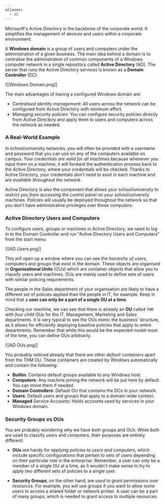 ```yaml
---
aliases:
  - AD
---
```


Microsoft's Active Directory is the backbone of the corporate world. It simplifies the management of devices and users within a corporate environment.

A **Windows domain** is a group of users and computers under the administration of a given business. The main idea behind a domain is to centralise the administration of common components of a Windows computer network in a single repository called **Active Directory** (AD). The server that runs the Active Directory services is known as a **Domain Controller** (DC).

![[Windows Domain.png]]

The main advantages of having a configured Windows domain are:

- *Centralised identity management*: All users across the network can be configured from Active Directory with minimum effort.
- *Managing security policies*: You can configure security policies directly from Active Directory and apply them to users and computers across the network as needed.

### A Real-World Example

In school/university networks, you will often be provided with a username and password that you can use on any of the computers available on campus. Your *credentials are valid for all machines* because whenever you input them on a machine, it will forward the authentication process back to the Active Directory, where your credentials will be checked. Thanks to Active Directory, your credentials don't need to exist in each machine and are *available throughout the network*.

Active Directory is also the component that allows your school/university to *restrict you from accessing the control panel* on your school/university machines. Policies will usually be deployed throughout the network so that you don't have administrative privileges over those computers.

### Active Directory Users and Computers

To configure users, groups or machines in Active Directory, we need to log in to the Domain Controller and run "Active Directory Users and Computers" from the start menu:

![[AD Users.png]]

This will open up a window where you can see the *hierarchy of users*, computers and groups that exist in the domain. These objects are organised in **Organisational Units** (OUs) which are container objects that allow you to classify users and machines. OUs are mainly used to define sets of users with similar policing requirements. 

The people in the Sales department of your organisation are likely to have a different set of policies applied than the people in IT, for example. Keep in mind that a **user can only be a part of a single OU at a time**.

Checking our machine, we can see that there is already an **OU** called `THM` with *four child OUs* for the IT, Management, Marketing and Sales departments. It is very typical to see the OUs mimic the business' structure, as it allows for efficiently deploying baseline policies that apply to entire departments. Remember that while this would be the expected model most of the time, you can define OUs arbitrarily.

![[AD OUs.png]]


You probably noticed already that there are other *default containers* apart from the THM OU. These containers are created by Windows automatically and contain the following:

- **Builtin**: Contains default groups available to any Windows host.
- **Computers**: Any machine joining the network will be put here by default. You can move them if needed.
- **Domain Controllers**: Default OU that contains the DCs in your network.
- **Users**: Default users and groups that apply to a domain-wide context.
- **Managed** Service Accounts: Holds accounts used by services in your Windows domain.

### Security Groups vs OUs

You are probably wondering why we have both groups and OUs. While both are used to classify users and computers, their purposes are entirely different:

- **OUs** are handy for *applying policies to users and computers*, which include specific configurations that pertain to sets of users depending on their particular role in the enterprise. Remember, a user can only be a member of a single OU at a time, as it wouldn't make sense to try to apply two different sets of policies to a single user.
  
- **Security Groups**, on the other hand, are *used to grant permissions over resources*. For example, you will use groups if you want to allow some users to access a shared folder or network printer. A user can be a part of many groups, which is needed to grant access to multiple resources.
